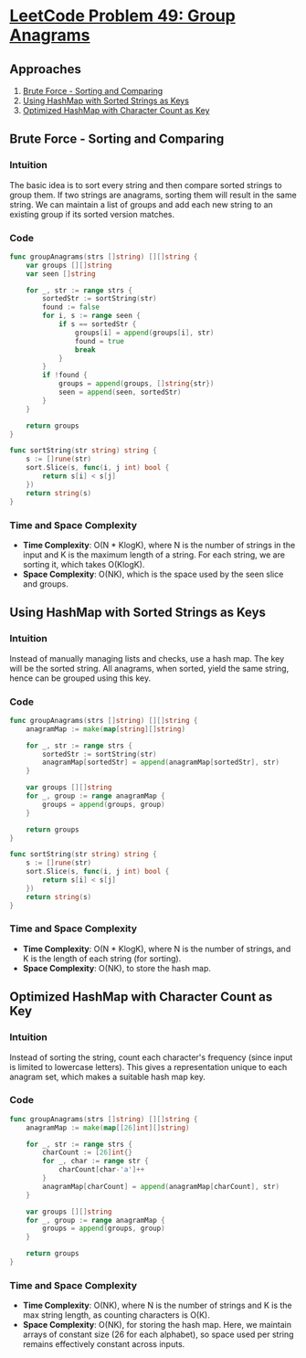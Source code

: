 # [LeetCode Problem 49: Group Anagrams](https://leetcode.com/problems/group-anagrams/)

## Approaches
1. [Brute Force - Sorting and Comparing](#brute-force---sorting-and-comparing)
2. [Using HashMap with Sorted Strings as Keys](#using-hashmap-with-sorted-strings-as-keys)
3. [Optimized HashMap with Character Count as Key](#optimized-hashmap-with-character-count-as-key)

## Brute Force - Sorting and Comparing

### Intuition
The basic idea is to sort every string and then compare sorted strings to group them. If two strings are anagrams, sorting them will result in the same string. We can maintain a list of groups and add each new string to an existing group if its sorted version matches.

### Code
```go
func groupAnagrams(strs []string) [][]string {
    var groups [][]string
    var seen []string

    for _, str := range strs {
        sortedStr := sortString(str)
        found := false
        for i, s := range seen {
            if s == sortedStr {
                groups[i] = append(groups[i], str)
                found = true
                break
            }
        }
        if !found {
            groups = append(groups, []string{str})
            seen = append(seen, sortedStr)
        }
    }

    return groups
}

func sortString(str string) string {
    s := []rune(str)
    sort.Slice(s, func(i, j int) bool {
        return s[i] < s[j]
    })
    return string(s)
}
```

### Time and Space Complexity
- **Time Complexity**: O(N * KlogK), where N is the number of strings in the input and K is the maximum length of a string. For each string, we are sorting it, which takes O(KlogK).
- **Space Complexity**: O(NK), which is the space used by the seen slice and groups.

## Using HashMap with Sorted Strings as Keys

### Intuition
Instead of manually managing lists and checks, use a hash map. The key will be the sorted string. All anagrams, when sorted, yield the same string, hence can be grouped using this key.

### Code
```go
func groupAnagrams(strs []string) [][]string {
    anagramMap := make(map[string][]string)

    for _, str := range strs {
        sortedStr := sortString(str)
        anagramMap[sortedStr] = append(anagramMap[sortedStr], str)
    }

    var groups [][]string
    for _, group := range anagramMap {
        groups = append(groups, group)
    }

    return groups
}

func sortString(str string) string {
    s := []rune(str)
    sort.Slice(s, func(i, j int) bool {
        return s[i] < s[j]
    })
    return string(s)
}
```

### Time and Space Complexity
- **Time Complexity**: O(N * KlogK), where N is the number of strings, and K is the length of each string (for sorting).
- **Space Complexity**: O(NK), to store the hash map.

## Optimized HashMap with Character Count as Key

### Intuition
Instead of sorting the string, count each character's frequency (since input is limited to lowercase letters). This gives a representation unique to each anagram set, which makes a suitable hash map key.

### Code
```go
func groupAnagrams(strs []string) [][]string {
    anagramMap := make(map[[26]int][]string)

    for _, str := range strs {
        charCount := [26]int{}
        for _, char := range str {
            charCount[char-'a']++
        }
        anagramMap[charCount] = append(anagramMap[charCount], str)
    }

    var groups [][]string
    for _, group := range anagramMap {
        groups = append(groups, group)
    }

    return groups
}
```

### Time and Space Complexity
- **Time Complexity**: O(NK), where N is the number of strings and K is the max string length, as counting characters is O(K).
- **Space Complexity**: O(NK), for storing the hash map. Here, we maintain arrays of constant size (26 for each alphabet), so space used per string remains effectively constant across inputs.

